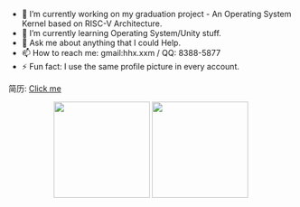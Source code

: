 - 🔭 I’m currently working on my graduation project - An Operating System Kernel based on RISC-V Architecture.
- 🌱 I’m currently learning Operating System/Unity stuff.
- 💬 Ask me about anything that I could Help.
- 📫 How to reach me: gmail:hhx.xxm / QQ: 8388-5877
- ⚡ Fun fact: I use the same profile picture in every account.

简历: [Click me](https://blog.qvq.moe/resume.pdf)

<div align="center">
<span>  </span>
<img height="170px" src="https://github-readme-stats.vercel.app/api?username=Oyami-Srk" /><span>  </span><img height="170px" src="https://github-readme-stats.vercel.app/api/top-langs/?username=Oyami-Srk&layout=compact&langs_count=8" />
<span>  </span>
</div>
